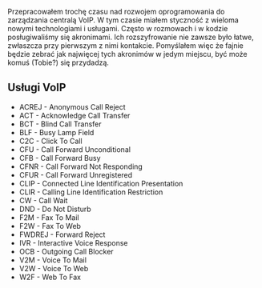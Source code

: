 Przepracowałem trochę czasu nad rozwojem oprogramowania do zarządzania centralą VoIP. W tym czasie miałem styczność z wieloma nowymi technologiami i usługami. Często w rozmowach i w kodzie posługiwaliśmy się akronimami. Ich rozszyfrowanie nie zawsze było łatwe, zwłaszcza przy pierwszym z nimi kontakcie. Pomyślałem więc że fajnie będzie zebrać jak najwięcej tych akronimów w jedym miejscu, być może komuś (Tobie?) się przydadzą.

## Usługi VoIP

* ACREJ - Anonymous Call Reject
* ACT - Acknowledge Call Transfer
* BCT - Blind Call Transfer
* BLF - Busy Lamp Field
* C2C - Click To Call
* CFU - Call Forward Unconditional
* CFB - Call Forward Busy
* CFNR - Call Forward Not Responding
* CFUR - Call Forward Unregistered
* CLIP - Connected Line Identification Presentation
* CLIR - Calling Line Identification Restriction
* CW - Call Wait
* DND - Do Not Disturb
* F2M - Fax To Mail
* F2W - Fax To Web
* FWDREJ - Forward Reject
* IVR - Interactive Voice Response
* OCB - Outgoing Call Blocker
* V2M - Voice To Mail
* V2W - Voice To Web
* W2F - Web To Fax
